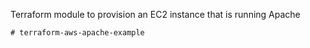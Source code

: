 Terraform module to provision an EC2 instance that is running Apache
```hcl
# terraform-aws-apache-example
